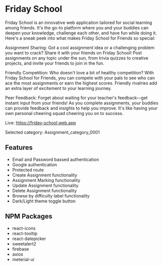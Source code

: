 
# Friday School


Friday School is an innovative web application tailored for social learning among friends. It's the go-to platform where you and your buddies can deepen your knowledge, challenge each other, and have fun while doing it. Here's a sneak peek into what makes Friday School for Friends so special:

Assignment Sharing: Got a cool assignment idea or a challenging problem you want to crack? Share it with your friends on Friday School! Post assignments on any topic under the sun, from trivia quizzes to creative projects, and invite your friends to join in the fun.

Friendly Competition: Who doesn't love a bit of healthy competition? With Friday School for Friends, you can compete with your pals to see who can ace the most assignments or earn the highest scores. Friendly rivalries add an extra layer of excitement to your learning journey.

Peer Feedback: Forget about waiting for your teacher's feedback—get instant input from your friends! As you complete assignments, your buddies can provide feedback and insights to help you improve. It's like having your own personal cheering squad cheering you on to success.

Live: https://friday-school.web.app

Selected category: Assignment_category_0001


## Features

- Email and Password bassed authentication
- Google authentication
- Protected route
- Create Assignment functionality
- Assignment Marking functionality
- Update Assignment functionality
- Delete Assignment functionality
- Browse by difficulty label functionality
- Dark/Light theme toggle button


## NPM Packages

- react-icons
- react-tooltip
- react-datepicker
- sweetalert2
- firebase
- axios
- meterial-ui


